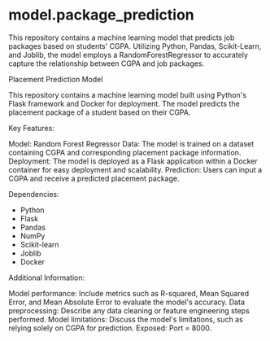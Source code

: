 # model.package_prediction
This repository contains a machine learning model that predicts job packages based on students' CGPA. Utilizing Python, Pandas, Scikit-Learn, and Joblib, the model employs a RandomForestRegressor to accurately capture the relationship between CGPA and job packages.

Placement Prediction Model

This repository contains a machine learning model built using Python's Flask framework and Docker for deployment. The model predicts the placement package of a student based on their CGPA.

Key Features:

Model: Random Forest Regressor
Data: The model is trained on a dataset containing CGPA and corresponding placement package information.
Deployment: The model is deployed as a Flask application within a Docker container for easy deployment and scalability.
Prediction: Users can input a CGPA and receive a predicted placement package.

Dependencies:

* Python
* Flask
* Pandas
* NumPy
* Scikit-learn
* Joblib
* Docker

Additional Information:

Model performance: Include metrics such as R-squared, Mean Squared Error, and Mean Absolute Error to evaluate the model's accuracy.
Data preprocessing: Describe any data cleaning or feature engineering steps performed.
Model limitations: Discuss the model's limitations, such as relying solely on CGPA for prediction.
Exposed: Port = 8000.
